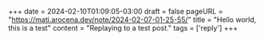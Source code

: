 +++
date = 2024-02-10T01:09:05-03:00
draft = false
pageURL = "https://mati.arocena.dev/note/2024-02-07-01-25-55/"
title = "Hello world, this is a test"
content = "Replaying to a test post."
tags = ['reply']
+++
